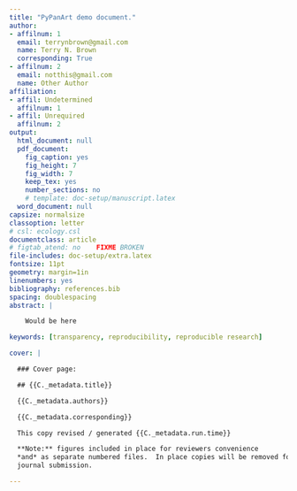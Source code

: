 ```yaml
---
title: "PyPanArt demo document."
author:
- affilnum: 1
  email: terrynbrown@gmail.com
  name: Terry N. Brown
  corresponding: True
- affilnum: 2
  email: notthis@gmail.com
  name: Other Author
affiliation:
- affil: Undetermined
  affilnum: 1
- affil: Unrequired
  affilnum: 2
output:
  html_document: null
  pdf_document:
    fig_caption: yes
    fig_height: 7
    fig_width: 7
    keep_tex: yes
    number_sections: no
    # template: doc-setup/manuscript.latex
  word_document: null
capsize: normalsize
classoption: letter
# csl: ecology.csl
documentclass: article
# figtab_atend: no    FIXME BROKEN
file-includes: doc-setup/extra.latex
fontsize: 11pt
geometry: margin=1in
linenumbers: yes
bibliography: references.bib
spacing: doublespacing
abstract: |

    Would be here

keywords: [transparency, reproducibility, reproducible research]

cover: |

  ### Cover page:

  ## {{C._metadata.title}}

  {{C._metadata.authors}}

  {{C._metadata.corresponding}}

  This copy revised / generated {{C._metadata.run.time}}

  **Note:** figures included in place for reviewers convenience
  *and* as separate numbered files.  In place copies will be removed for final
  journal submission.

---
```

